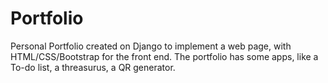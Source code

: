# Portfolio

Personal Portfolio created on Django to implement a web page, with HTML/CSS/Bootstrap for the front end.
The portfolio has some apps, like a To-do list, a threasurus, a QR generator.
